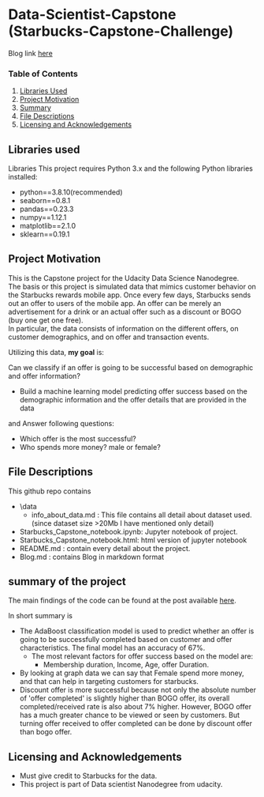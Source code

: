# Data-Scientist-Capstone (Starbucks-Capstone-Challenge)

Blog link [here](https://kirankamath.hashnode.dev/predicting-starbucks-offer-success-and-finding-most-relevant-factors-for-offer-success)
 
### Table of Contents

1. [Libraries Used](#Libraries)
2. [Project Motivation](#motivation)
3. [Summary](#summary)
4. [File Descriptions](#files)
5. [Licensing and Acknowledgements](#licensing)

## Libraries used <a name="Libraries"></a>
Libraries
This project requires Python 3.x and the following Python libraries installed:
- python==3.8.10(recommended)
- seaborn==0.8.1
- pandas==0.23.3
- numpy==1.12.1
- matplotlib==2.1.0
- sklearn==0.19.1


## Project Motivation<a name="motivation"></a>

This is the Capstone project for the Udacity Data Science Nanodegree.  
The basis or this project is simulated data that mimics customer behavior on the Starbucks rewards mobile app. Once every few days, Starbucks sends out an offer to users of the mobile app. An offer can be merely an advertisement for a drink or an actual offer such as a discount or BOGO (buy one get one free).  
In particular, the data consists of information on the different offers, on customer demographics, and on offer and transaction events.  

Utilizing this data, **my goal** is:

Can we classify if an offer is going to be successful based on demographic and offer information?
- Build a machine learning model predicting offer success based on the demographic information and the offer details that are provided in the data

and Answer following questions:
- Which offer is the most successful?
- Who spends more money? male or female?

## File Descriptions <a name="files"></a>

This github repo contains
- \data
    - info_about_data.md : This file contains all detail about dataset used.(since dataset size >20Mb I have mentioned only detail)
- Starbucks_Capstone_notebook.ipynb: Jupyter notebook of project.
- Starbucks_Capstone_notebook.html: html version of jupyter notebook
- README.md : contain every detail about the project.
- Blog.md : contains Blog in markdown format

## summary of the project <a name="summary"></a>

The main findings of the code can be found at the post available [here](https://kirankamath.hashnode.dev/predicting-starbucks-offer-success-and-finding-most-relevant-factors-for-offer-success).

In short summary is 
- The AdaBoost classification model is used to predict whether an offer is going to be successfully completed based on customer and offer characteristics. The final model has an accuracy of 67%.  
  - The most relevant factors for offer success based on the model are:
    - Membership duration, Income, Age, offer Duration.
- By looking at graph data we can say that Female spend more money, and that can help in targeting customers for starbucks.
- Discount offer is more successful because not only the absolute number of 'offer completed' is slightly higher than BOGO offer, its overall completed/received rate is also about 7% higher. However, BOGO offer has a much greater chance to be viewed or seen by customers. But turning offer received to offer completed can be done by discount offer than bogo offer.

## Licensing and Acknowledgements<a name="licensing"></a>

- Must give credit to Starbucks for the data.
- This project is part of Data scientist Nanodegree from udacity.
